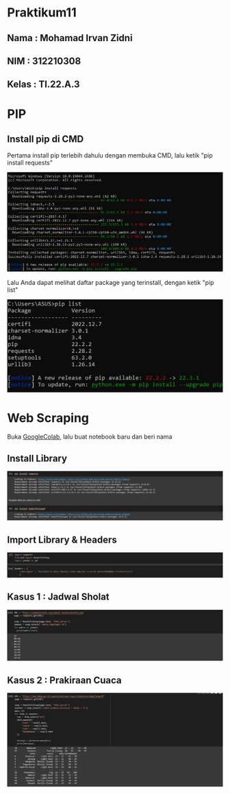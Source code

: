 # Praktikum11

## Nama : Mohamad Irvan Zidni

## NIM : 312210308

## Kelas : TI.22.A.3

# PIP

## Install pip di CMD

Pertama install pip terlebih dahulu dengan membuka CMD, lalu ketik "pip install requests"

![Foto](Picture/Install%20pip%20cmd.png)

Lalu Anda dapat melihat daftar package yang terinstall, dengan ketik "pip list"

![Foto](Picture/pip%20list.png)

# Web Scraping

Buka [GoogleColab](https://colab.research.google.com/), lalu buat notebook baru dan beri nama

## Install Library

![Foto](Picture/Install%20library.png)

## Import Library & Headers

![Foto](Picture/import%20libraries%20dan%20headers.png)

## Kasus 1 : Jadwal Sholat

![Foto](Picture/Kasus%201.png)

## Kasus 2 : Prakiraan Cuaca

![Foto](Picture/Kasus%202.png)